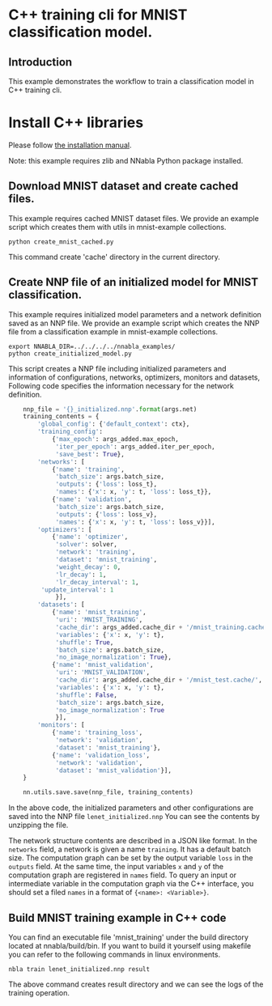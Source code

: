 # C++ training cli for MNIST classification model.

## Introduction

This example demonstrates the workflow to train a classification model in C++ training cli.

# Install C++ libraries

Please follow [the installation manual](https://github.com/sony/nnabla/blob/master/doc/build/build_cpp_utils.md).

Note: this example requires zlib and NNabla Python package installed.

## Download MNIST dataset and create cached files.
This example requires cached MNIST dataset files.
We provide an example script which creates them with utils in mnist-example collections.
```shell
python create_mnist_cached.py
```
This command create 'cache' directory in the current directory.

## Create NNP file of an initialized model for MNIST classification.
This example requires initialized model parameters and a network definition saved as an NNP file.
We provide an example script which creates the NNP file from a classification example in mnist-example collections.

```shell
export NNABLA_DIR=../../../../nnabla_examples/
python create_initialized_model.py
```

This script creates a NNP file including initialized parameters and information of configurations, networks, optimizers, monitors and datasets,
Following code specifies the information necessary for the network definition.

```python
    nnp_file = '{}_initialized.nnp'.format(args.net)
    training_contents = {
        'global_config': {'default_context': ctx},
        'training_config':
            {'max_epoch': args_added.max_epoch,
             'iter_per_epoch': args_added.iter_per_epoch,
             'save_best': True},
        'networks': [
            {'name': 'training',
             'batch_size': args.batch_size,
             'outputs': {'loss': loss_t},
             'names': {'x': x, 'y': t, 'loss': loss_t}},
            {'name': 'validation',
             'batch_size': args.batch_size,
             'outputs': {'loss': loss_v},
             'names': {'x': x, 'y': t, 'loss': loss_v}}],
        'optimizers': [
            {'name': 'optimizer',
             'solver': solver,
             'network': 'training',
             'dataset': 'mnist_training',
             'weight_decay': 0,
             'lr_decay': 1,
             'lr_decay_interval': 1,
	     'update_interval': 1
             }],
        'datasets': [
            {'name': 'mnist_training',
             'uri': 'MNIST_TRAINING',
             'cache_dir': args_added.cache_dir + '/mnist_training.cache/',
             'variables': {'x': x, 'y': t},
             'shuffle': True,
             'batch_size': args.batch_size,
             'no_image_normalization': True},
            {'name': 'mnist_validation',
             'uri': 'MNIST_VALIDATION',
             'cache_dir': args_added.cache_dir + '/mnist_test.cache/',
             'variables': {'x': x, 'y': t},
             'shuffle': False,
             'batch_size': args.batch_size,
             'no_image_normalization': True
             }],
        'monitors': [
            {'name': 'training_loss',
             'network': 'validation',
             'dataset': 'mnist_training'},
            {'name': 'validation_loss',
             'network': 'validation',
             'dataset': 'mnist_validation'}],
    }

    nn.utils.save.save(nnp_file, training_contents)

```

In the above code, the initialized parameters and other configurations are saved into the NNP file `lenet_initialized.nnp`
You can see the contents by unzipping the file.

The network structure contents are described in a JSON like format.
In the `networks` field, a network is given a name `training`. It has a default batch size.
The computation graph can be set by the output variable `loss` in the `outputs` field.
At the same time, the input variables `x` and `y` of the computation graph are registered in `names` field.
To query an input or intermediate variable in the computation graph via the C++ interface, you should set a filed `names` in a format of `{<name>: <Variable>}`.

## Build MNIST training example in C++ code
You can find an executable file 'mnist_training' under the build directory located at nnabla/build/bin.
If you want to build it yourself using makefile you can refer to the following commands in linux environments.

```shell
nbla train lenet_initialized.nnp result
```

The above command creates result directory and we can see the logs of the training operation.
